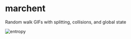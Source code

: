 # marchent
Random walk GIFs with splitting, collisions, and global state

![entropy](./outputs/entropy.gif)
